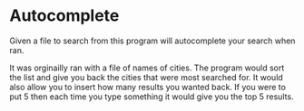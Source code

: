 # Autocomplete

Given a file to search from this program will autocomplete your search when ran.

It was orginailly ran with a file of names of cities. The program would sort the list and give you back the cities that were most searched for. 
It would also allow you to insert how many results you wanted back. If you were to put 5 then each time you type something it would give you the top 5 results.
